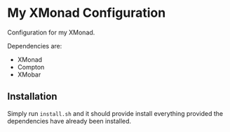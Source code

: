 # My XMonad Configuration

Configuration for my XMonad.

Dependencies are:

- XMonad
- Compton
- XMobar

## Installation

Simply run `install.sh` and it should provide install everything provided the
dependencies have already been installed.
